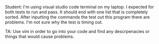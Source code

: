 Student: I'm using visual studio code terminal on my laptop.
I expected for both tests to run and pass. It should end with one list that is completely sorted. After inputting the commands the test out this program there are problems. I'm not sure why the test is timing out.

TA: Use vim in order to go into your code and find any descrpenacies or things that would cause problems.

